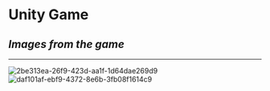 # Unity Game

 <h2> <i> Images from the game</i> </h2>
 <hr>

![2be313ea-26f9-423d-aa1f-1d64dae269d9](https://user-images.githubusercontent.com/95571155/173337351-49277a4a-f601-411d-b6c4-8d3772d0d450.png)
![daf101af-ebf9-4372-8e6b-3fb08f1614c9](https://user-images.githubusercontent.com/95571155/173337365-33b58da5-8859-4658-b267-7bdbd11a1c0c.png)
